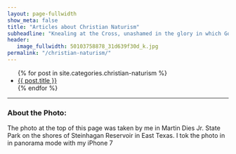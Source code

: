 ```yaml
---
layout: page-fullwidth
show_meta: false
title: "Articles about Christian Naturism"
subheadline: "Knealing at the Cross, unashamed in the glory in which God created me"
header:
   image_fullwidth: 50103758878_31d639f30d_k.jpg
permalink: "/christian-naturism/"
---
```

<ul>
    {% for post in site.categories.christian-naturism %}
    <li><a href="{{ site.url }}{{ site.baseurl }}{{ post.url }}">{{ post.title }}</a></li>
    {% endfor %}
</ul>

* * *
### About the Photo:
The photo at the top of this page was taken by me in Martin Dies Jr. State Park on the shores of Steinhagan Reservoir in East Texas.  I tok the photo in in panorama mode with my iPhone 7